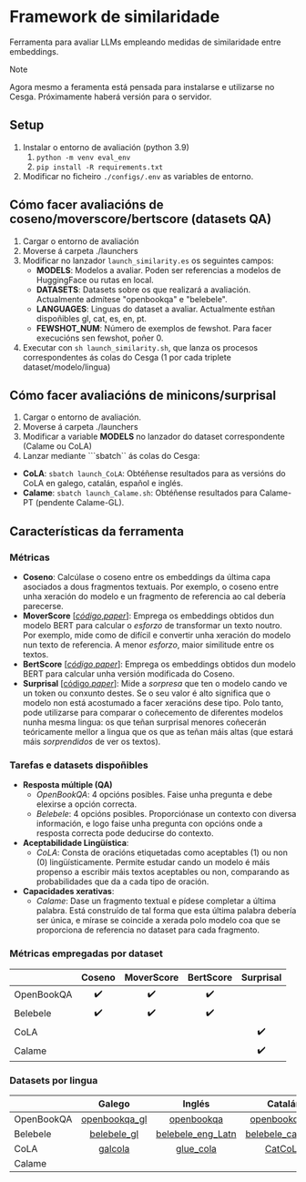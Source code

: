 # Framework de similaridade
Ferramenta para avaliar LLMs empleando medidas de similaridade entre embeddings.

> [!NOTE]  
> Agora mesmo a feramenta está pensada para instalarse e utilizarse no Cesga. Próximamente haberá versión para o servidor.

## Setup

1.  Instalar o entorno de avaliación (python 3.9)
    1.  ```python -m venv eval_env```
    2.  ```pip install -R requirements.txt```
2.  Modificar no ficheiro ```./configs/.env``` as variables de entorno.

## Cómo facer avaliacións de coseno/moverscore/bertscore (datasets QA)

1.  Cargar o entorno de avaliación
2.  Moverse á carpeta ./launchers
3.  Modificar no lanzador ```launch_similarity.es``` os seguintes campos:
    -    **MODELS**: Modelos a avaliar. Poden ser referencias a modelos de HuggingFace ou rutas en local.
    -    **DATASETS**: Datasets sobre os que realizará a avaliación. Actualmente admítese "openbookqa" e "belebele".
    -   **LANGUAGES**: Linguas do dataset a avaliar. Actualmente estñan dispoñibles gl, cat, es, en, pt.
    -    **FEWSHOT_NUM**: Número de exemplos de fewshot. Para facer execucións sen fewshot, poñer 0.
4.  Executar con ```sh launch_similarity.sh```, que lanza os procesos correspondentes ás colas do Cesga (1 por cada triplete dataset/modelo/lingua)

## Cómo facer avaliacións de minicons/surprisal

1.  Cargar o entorno de avaliación.
2.  Moverse á carpeta ./launchers
3.  Modificar a variable **MODELS** no lanzador do dataset correspondente (Calame ou CoLA)
4.  Lanzar mediante ```sbatch`` ás colas do Cesga:
   -    **CoLA**: ```sbatch launch_CoLA```: Obtéñense resultados para as versións do CoLA en galego, catalán, español e inglés.
   -    **Calame**: ```sbatch launch_Calame.sh```: Obtéñense resultados para Calame-PT (pendente Calame-GL).

## Características da ferramenta

### Métricas

- **Coseno**: Calcúlase o coseno entre os embeddings da última capa asociados a dous fragmentos textuais. Por exemplo, o coseno entre unha xeración do modelo e un fragmento de referencia ao cal debería parecerse.
- **MoverScore** \[[*código*](https://github.com/AIPHES/emnlp19-moverscore),[*paper*](https://arxiv.org/pdf/1909.02622)\]: Emprega os embeddings obtidos dun modelo BERT para calcular o *esforzo* de transformar un texto noutro. Por exemplo, mide como de difícil e convertir unha xeración do modelo nun texto de referencia. A menor *esforzo*, maior similitude entre os textos.
- **BertScore** \[[*código*](https://github.com/Tiiiger/bert_score),[*paper*](https://arxiv.org/pdf/1904.09675)\]: Emprega os embeddings obtidos dun modelo BERT para calcular unha versión modificada do Coseno.
- **Surprisal** \[[código](https://github.com/kanishkamisra/minicons),[*paper*](https://arxiv.org/pdf/2203.13112)\]: Mide a *sorpresa* que ten o modelo cando ve un token ou conxunto destes. Se o seu valor é alto significa que o modelo non está acostumado a facer xeracións dese tipo. Polo tanto, pode utilizarse para comparar o coñecemento de diferentes modelos nunha mesma lingua: os que teñan surprisal menores coñecerán teóricamente mellor a lingua que os que as teñan máis altas (que estará máis *sorprendidos* de ver os textos).

### Tarefas e datasets dispoñibles
- **Resposta múltiple (QA)**
  - *OpenBookQA*: 4 opcións posibles. Faise unha pregunta e debe elexirse a opción correcta.
  - *Belebele*: 4 opcións posibles. Proporciónase un contexto con diversa información, e logo faise unha pregunta con opcións onde a resposta correcta pode deducirse do contexto.
- **Aceptabilidade Lingüística**:   
  - *CoLA*: Consta de oracións etiquetadas como aceptables (1) ou non (0) lingüísticamente. Permite estudar cando un modelo é máis propenso a escribir máis textos aceptables ou non, comparando as probabilidades que da a cada tipo de oración.
- **Capacidades xerativas**:
  - *Calame*: Dase un fragmento textual e pídese completar a última palabra. Está construído de tal forma que esta última palabra debería ser única, e mírase se coincide a xerada polo modelo coa que se proporciona de referencia no dataset para cada fragmento.

### Métricas empregadas por dataset

|            |       Coseno       |     MoverScore     |      BertScore     |      Surprisal     |
|------------|:------------------:|:------------------:|:------------------:|:------------------:|
| OpenBookQA | :heavy_check_mark: | :heavy_check_mark: | :heavy_check_mark: |                    |
|  Belebele  | :heavy_check_mark: | :heavy_check_mark: | :heavy_check_mark: |                    |
|   CoLA     |                    |                    |                    | :heavy_check_mark: |
|   Calame   |                    |                    |                    | :heavy_check_mark: |

### Datasets por lingua

|            |                                   Galego                                   |                                         Inglés                                         |                                         Catalán                                        |                                         Español                                        | Portugués                                                                              |
|------------|:--------------------------------------------------------------------------:|:--------------------------------------------------------------------------------------:|:--------------------------------------------------------------------------------------:|:--------------------------------------------------------------------------------------:|----------------------------------------------------------------------------------------|
| OpenBookQA | [openbookqa_gl](https://huggingface.co/datasets/proxectonos/openbookqa_gl) | [openbookqa](https://huggingface.co/datasets/cnut1648/openbookqa_retrieved_by_colbert) | [openbookqa_ca](https://huggingface.co/datasets/projecte-aina/openbookqa_ca)           | [openbookqa_es](https://huggingface.co/datasets/BSC-LT/openbookqa-es)                  | Pendente                                                                               |
| Belebele   | [belebele_gl](https://huggingface.co/datasets/proxectonos/belebele_gl)     | [belebele_eng_Latn](https://huggingface.co/datasets/facebook/belebele/viewer/eng_Latn) | [belebele_cat_Latn](https://huggingface.co/datasets/facebook/belebele/viewer/cat_Latn) | [belebele_spa_Latn](https://huggingface.co/datasets/facebook/belebele/viewer/spa_Latn) | [belebele_por_Latn](https://huggingface.co/datasets/facebook/belebele/viewer/por_Latn) |
| CoLA       | [galcola](https://huggingface.co/datasets/proxectonos/galcola)             | [glue_cola](https://huggingface.co/datasets/nyu-mll/glue/viewer/cola)                  | [CatCoLA](https://huggingface.co/datasets/nbel/CatCoLA)                                | [EsCoLA](https://huggingface.co/datasets/nbel/EsCoLA)                                  |                                                                                        |
| Calame     |                                                                            |                                                                                        |                                                                                        |                                                                                        | [calame-pt](https://huggingface.co/datasets/NOVA-vision-language/calame-pt)            |

